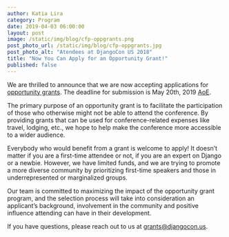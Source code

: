 ```yaml
---
author: Katia Lira
category: Program
date: 2019-04-03 06:00:00
layout: post
image: /static/img/blog/cfp-oppgrants.png
post_photo_url: /static/img/blog/cfp-oppgrants.jpg
post_photo_alt: "Atendees at DjangoCon US 2018"
title: "Now You Can Apply for an Opportunity Grant!"
published: false
---
```

We are thrilled to announce that we are now accepting applications for [opportunity grants](https://docs.google.com/forms/d/e/1FAIpQLScrtXuXGuqTJFcKh9MIb1JR7APz-k7fABi3qvrH8_Do3r5-lQ/viewform). The deadline for submission is May 20th, 2019 [AoE](https://time.is/compare/0000_21_May_2019_in_Anywhere_on_Earth). 

The primary purpose of an opportunity grant is to facilitate the participation of those who otherwise might not be able to attend the conference. By providing grants that can be used for conference-related expenses like travel, lodging, etc., we hope to help make the conference more accessible to a wider audience.

Everybody who would benefit from a grant is welcome to apply! It doesn’t matter if you are a first-time attendee or not, if you are an expert on Django or a newbie. However, we have limited funds, and we are trying to promote a more diverse community by prioritizing first-time speakers and those in underrepresented or marginalized groups.

Our team is committed to maximizing the impact of the opportunity grant program, and the selection process will take into consideration an applicant’s background, involvement in the community and positive influence attending can have in their development.

If you have questions, please reach out to us at [grants@djangocon.us](mailto:grants@djangocon.us).
